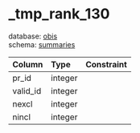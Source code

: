 # _tmp_rank_130
database: [obis](../)  
schema: [summaries](summaries)  

|Column|Type|Constraint|
|:---|:---|:---|
|pr_id|integer||
|valid_id|integer||
|nexcl|integer||
|nincl|integer||
